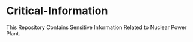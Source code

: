 # Critical-Information
This Repository Contains Sensitive Information Related to Nuclear Power Plant.
